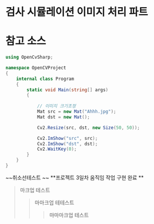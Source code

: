 # 검사 시뮬레이션 이미지 처리 파트 

# 참고 소스
```cs
using OpenCvSharp;

namespace OpenCVProject
{
    internal class Program
    {
        static void Main(string[] args)
        {
           
            // 이미지 크기조정
            Mat src = new Mat("Ahhh.jpg");
            Mat dst = new Mat();

            Cv2.Resize(src, dst, new Size(50, 50));

            Cv2.ImShow("src", src);
            Cv2.ImShow("dst", dst);
            Cv2.WaitKey(0);
        }
    }
}
```
~~취소선테스트 ~~
**프로젝트 3일차 움직임 작업 구현 완료 **
> 마크업 테스트
> > 마마크업 테테스트
> > > 마마마크업 테스트
